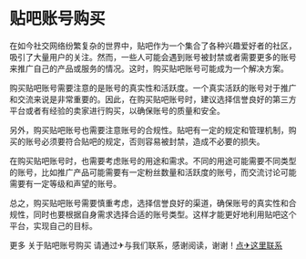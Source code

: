 # 贴吧账号购买

在如今社交网络纷繁复杂的世界中，贴吧作为一个集合了各种兴趣爱好者的社区，吸引了大量用户的关注。然而，一些人可能会遇到账号被封禁或者需要更多的账号来推广自己的产品或服务的情况。这时，购买贴吧账号可能成为一个解决方案。

购买贴吧账号需要注意的是账号的真实性和活跃度。一个真实活跃的账号对于推广和交流来说是非常重要的。因此，在购买贴吧账号时，建议选择信誉良好的第三方平台或者有经验的卖家进行购买，以确保账号的质量和安全。

另外，购买贴吧账号也需要注意账号的合规性。贴吧有一定的规定和管理机制，购买的账号必须要符合贴吧的规定，否则容易被封禁，造成不必要的损失。

在购买贴吧账号时，也需要考虑账号的用途和需求。不同的用途可能需要不同类型的账号，比如推广产品可能需要有一定粉丝数量和活跃度的账号，而交流讨论可能需要有一定等级和声望的账号。

总之，购买贴吧账号需要慎重考虑，选择信誉良好的渠道，确保账号的真实性和合规性，同时也要根据自身需求选择合适的账号类型。这样才能更好地利用贴吧这个平台，实现自己的目标。

更多 关于贴吧账号购买 请通过✈与我们联系，感谢阅读，谢谢！[点✈这里联系](https://www.k02.cc)